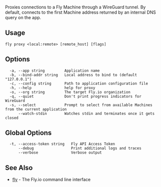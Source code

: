 Proxies connections to a Fly Machine through a WireGuard tunnel. By default,
connects to the first Machine address returned by an internal DNS query on the app.

## Usage
~~~
fly proxy <local:remote> [remote_host] [flags]
~~~

## Options

~~~
  -a, --app string         Application name
  -b, --bind-addr string   Local address to bind to (default "127.0.0.1")
  -c, --config string      Path to application configuration file
  -h, --help               help for proxy
  -o, --org string         The target Fly.io organization
  -q, --quiet              Don't print progress indicators for WireGuard
  -s, --select             Prompt to select from available Machines from the current application
      --watch-stdin        Watches stdin and terminates once it gets closed
~~~

## Global Options

~~~
  -t, --access-token string   Fly API Access Token
      --debug                 Print additional logs and traces
      --verbose               Verbose output
~~~

## See Also

* [fly](/docs/flyctl/help/)	 - The Fly.io command line interface

